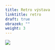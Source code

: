 ```yaml
---
title: Retro výstava
linktitle: retro
draft: true
obrazek: ""
weight: 3
---
```

![](/assets/media/retro.jpg)